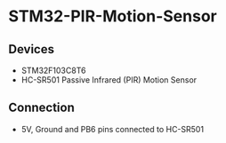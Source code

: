 # STM32-PIR-Motion-Sensor

## Devices
* STM32F103C8T6
* HC-SR501 Passive Infrared (PIR) Motion Sensor

## Connection
* 5V, Ground and PB6 pins connected to HC-SR501

